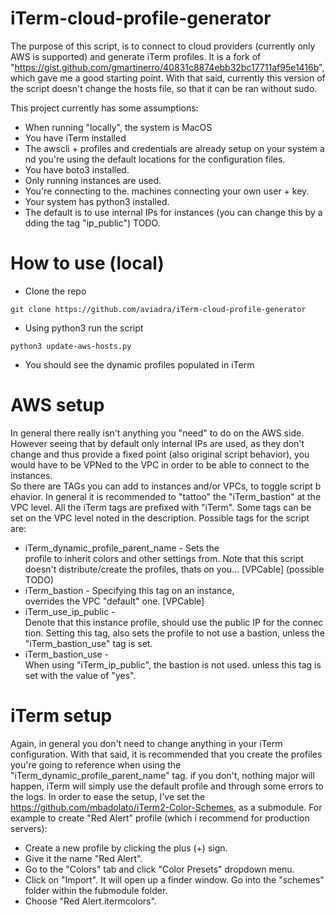 # iTerm-cloud-profile-generator

The purpose of this script, is to connect to cloud providers (currently only AWS is supported) and generate iTerm profiles.
It is a fork of "https://gist.github.com/gmartinerro/40831c8874ebb32bc17711af95e1416b", which gave me a good starting point. With that said, currently this version of the script doesn't change the hosts file, so that it can be ran without sudo.

This project currently has some assumptions:
- When running "locally", the system is MacOS
- You have iTerm installed
- The awscli + profiles and credentials are already setup on your system and you're using the default locations for the configuration files.
- You have boto3 installed.
- Only running instances are used.
- You're connecting to the. machines connecting your own user + key.
- Your system has python3 installed.
- The default is to use internal IPs for instances (you can change this by adding the tag "ip_public") TODO.

# How to use (local)
- Clone the repo

`git clone https://github.com/aviadra/iTerm-cloud-profile-generator`
- Using python3 run the script

`python3 update-aws-hosts.py`
- You should see the dynamic profiles populated in iTerm

# AWS setup
In general there really isn't anything you "need" to do on the AWS side. However seeing that by default only internal IPs are used, as they don't change and thus provide a fixed point (also original script behavior), you would have to be VPNed to the VPC in order to be able to connect to the instances. So there are TAGs you can add to instances and/or VPCs, to toggle script behavior. In general it is recommended to "tattoo" the "iTerm_bastion" at the VPC level.
All the iTerm tags are prefixed with "iTerm". Some tags can be set on the VPC level noted in the description.
Possible tags for the script are:
- iTerm_dynamic_profile_parent_name - Sets the profile to inherit colors and other settings from. Note that this script doesn't distribute/create the profiles, thats on you... [VPCable] (possible TODO)
- iTerm_bastion - Specifying this tag on an instance, overrides the VPC "default" one. [VPCable]
- iTerm_use_ip_public - Denote that this instance profile, should use the public IP for the connection. Setting this tag, also sets the profile to not use a bastion, unless the "iTerm_bastion_use" tag is set.
- iTerm_bastion_use - When using "iTerm_ip_public", the bastion is not used. unless this tag is set with the value of "yes".

# iTerm setup
Again, in general you don't need to change anything in your iTerm configuration. With that said, it is recommended that you create the profiles you're going to reference when using the "iTerm_dynamic_profile_parent_name" tag. if you don't, nothing major will happen, iTerm will simply use the default profile and through some errors to the logs.
In order to ease the setup, I've set the https://github.com/mbadolato/iTerm2-Color-Schemes, as a submodule. 
For example to create "Red Alert" profile (which i recommend for production servers):
- Create a new profile by clicking the plus (+) sign.
- Give it the name "Red Alert".
- Go to the "Colors" tab and click "Color Presets" dropdown menu.
- Click on "Import". It will open up a finder window. Go into the "schemes" folder within the fubmodule folder.
- Choose "Red Alert.itermcolors".

